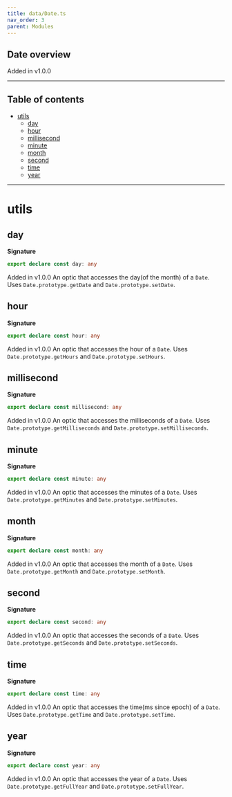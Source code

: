 ```yaml
---
title: data/Date.ts
nav_order: 3
parent: Modules
---
```


## Date overview

Added in v1.0.0

---

<h2 class="text-delta">Table of contents</h2>

- [utils](#utils)
  - [day](#day)
  - [hour](#hour)
  - [millisecond](#millisecond)
  - [minute](#minute)
  - [month](#month)
  - [second](#second)
  - [time](#time)
  - [year](#year)

---

# utils

## day

**Signature**

```ts
export declare const day: any
```

Added in v1.0.0
An optic that accesses the day(of the month) of a `Date`. Uses `Date.prototype.getDate` and `Date.prototype.setDate`.

## hour

**Signature**

```ts
export declare const hour: any
```

Added in v1.0.0
An optic that accesses the hour of a `Date`. Uses `Date.prototype.getHours` and `Date.prototype.setHours`.

## millisecond

**Signature**

```ts
export declare const millisecond: any
```

Added in v1.0.0
An optic that accesses the milliseconds of a `Date`. Uses `Date.prototype.getMilliseconds` and `Date.prototype.setMilliseconds`.

## minute

**Signature**

```ts
export declare const minute: any
```

Added in v1.0.0
An optic that accesses the minutes of a `Date`. Uses `Date.prototype.getMinutes` and `Date.prototype.setMinutes`.

## month

**Signature**

```ts
export declare const month: any
```

Added in v1.0.0
An optic that accesses the month of a `Date`. Uses `Date.prototype.getMonth` and `Date.prototype.setMonth`.

## second

**Signature**

```ts
export declare const second: any
```

Added in v1.0.0
An optic that accesses the seconds of a `Date`. Uses `Date.prototype.getSeconds` and `Date.prototype.setSeconds`.

## time

**Signature**

```ts
export declare const time: any
```

Added in v1.0.0
An optic that accesses the time(ms since epoch) of a `Date`. Uses `Date.prototype.getTime` and `Date.prototype.setTime`.

## year

**Signature**

```ts
export declare const year: any
```

Added in v1.0.0
An optic that accesses the year of a `Date`. Uses `Date.prototype.getFullYear` and `Date.prototype.setFullYear`.
